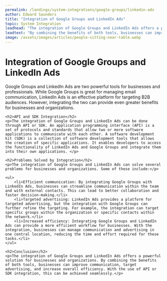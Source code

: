 ```yaml
---
permalink: /landings/system-integrations/google-groups/linkedin-ads
author: Edward Saunders
title: "Integration of Google Groups and LinkedIn Ads"
topic: System Integration
leadhead: "The integration of Google Groups and LinkedIn Ads offers a powerful solution for businesses and organizations"
leadtext: "By combining the benefits of both tools, businesses can improve communication, target advertising, and increase overall efficiency. With the use of API or SDK integration, this can be achieved seamlessly."
image: /assets/images/articles/people-sitting-near-table.webp
---
```

<div class="arttext">	<h1>Integration of Google Groups and LinkedIn Ads</h1>
	<p>Google Groups and LinkedIn Ads are two powerful tools for businesses and professionals. While Google Groups is great for managing email communication, LinkedIn Ads is an effective platform for targeting B2B audiences. However, integrating the two can provide even greater benefits for businesses and organizations. </p>

	<h2>API and SDK Integration</h2>
	<p>The integration of Google Groups and LinkedIn Ads can be done through API or SDK. An application programming interface (API) is a set of protocols and standards that allow two or more software applications to communicate with each other. A software development kit (SDK) is a collection of software development tools that allows the creation of specific applications. It enables developers to access the functionality of LinkedIn Ads and Google Groups and integrate them into their own applications. </p>

	<h2>Problems Solved by Integration</h2>
	<p>The integration of Google Groups and LinkedIn Ads can solve several problems for businesses and organizations. Some of these include:</p>

	<ul>
		<li>Efficient communication: By integrating Google Groups with LinkedIn Ads, businesses can streamline communication within the team and with external contacts. This can lead to better collaboration and faster decision-making.</li>
		<li>Targeted advertising: LinkedIn Ads provides a platform for targeted advertising, but the integration with Google Groups can further refine the targeting. For example, the integration can target specific groups within the organization or specific contacts within the network.</li>
		<li>Increased efficiency: Integrating Google Groups and LinkedIn Ads can provide a more efficient workflow for businesses. With the integration, businesses can manage communication and advertising in one central location, reducing the time and effort required for these tasks.</li>
	</ul>

	<h2>Conclusion</h2>
	<p>The integration of Google Groups and LinkedIn Ads offers a powerful solution for businesses and organizations. By combining the benefits of both tools, businesses can improve communication, target advertising, and increase overall efficiency. With the use of API or SDK integration, this can be achieved seamlessly.</p>
</div>
